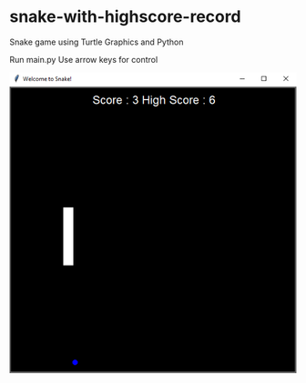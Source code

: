 # snake-with-highscore-record
Snake game using Turtle Graphics and Python

Run main.py
Use arrow keys for control

![alt text](https://github.com/korialstratz/snake-with-highscore-record/blob/main/snake.png?raw=true)

